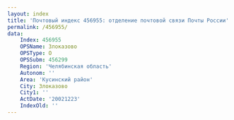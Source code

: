 ```yaml
---
layout: index
title: 'Почтовый индекс 456955: отделение почтовой связи Почты России'
permalink: /456955/
data:
    Index: 456955
    OPSName: Злоказово
    OPSType: О
    OPSSubm: 456299
    Region: 'Челябинская область'
    Autonom: ''
    Area: 'Кусинский район'
    City: Злоказово
    City1: ''
    ActDate: '20021223'
    IndexOld: ''
---
```

